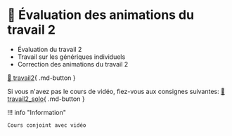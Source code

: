# 🚨 Évaluation des animations du travail 2     

- Évaluation du travail 2
- Travail sur les génériques individuels
- Correction des animations du travail 2
  

[💼 travail2](exercices_ae/travail2.md){ .md-button }      

Si vous n'avez pas le cours de vidéo, fiez-vous aux consignes suivantes: 
[💼 travail2_solo](exercices_ae/travail2_solo.md){ .md-button }      

!!! info "Information"

    Cours conjoint avec vidéo

